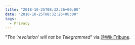 ```yaml
---
title: "2018-10-25T08:32:26+00:00"
date: "2018-10-25T08:32:26+00:00"
tags:
  - Privacy
---
```


"*The ‘revolution’ will not be Telegrammed*" via [@WikiTribune](https://www.wikitribune.com/article/32717/).
